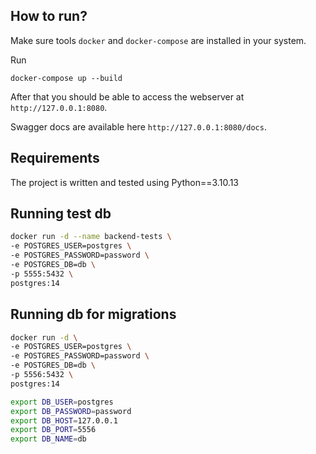 ## How to run?
Make sure tools `docker` and `docker-compose` are installed in your system.

Run 
```
docker-compose up --build
```

After that you should be able to access the webserver at `http://127.0.0.1:8080`.

Swagger docs are available here `http://127.0.0.1:8080/docs`.

## Requirements
The project is written and tested using Python==3.10.13

## Running test db

```bash
docker run -d --name backend-tests \
-e POSTGRES_USER=postgres \
-e POSTGRES_PASSWORD=password \
-e POSTGRES_DB=db \
-p 5555:5432 \
postgres:14
```

##  Running db for migrations

```bash
docker run -d \
-e POSTGRES_USER=postgres \
-e POSTGRES_PASSWORD=password \
-e POSTGRES_DB=db \
-p 5556:5432 \
postgres:14

export DB_USER=postgres
export DB_PASSWORD=password
export DB_HOST=127.0.0.1
export DB_PORT=5556
export DB_NAME=db
```

